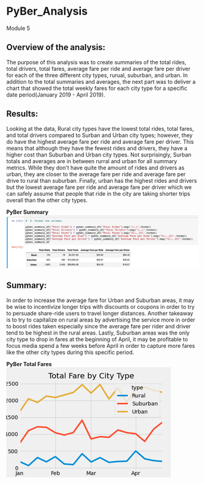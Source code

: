# PyBer_Analysis
Module 5 <br />
## Overview of the analysis:<br />

The purpose of this analysis was to create summaries of the total rides, total drivers, total fares, average fare per ride and average fare per driver for each of the three different city types, rurual, suburban, and urban. In addition to the total summaries and averages, the next part was to deliver a chart that showed the total weekly fares for each city type for a specific date period(January 2019 - April 2019). <br />


## Results:<br />

Looking at the data, Rural city types have the lowest total rides, total fares, and total drivers compared to Surban and Urban city types; however, they do have the highest average fare per ride and average fare per driver. This means that although they have the fewest rides and drivers, they have a higher cost than Suburban and Urban city types. Not surprisingly, Surban totals and averages are in between rurral and urban for all summary metrics. While they don't have quite the amount of rides and drivers as urban, they are closer to the average fare per ride and average fare per drive to rural than suburban. Finally, urban has the highest rides and drivers but the lowest average fare per ride and average fare per driver which we can safely assume that people that ride in the city are taking shorter trips overall than the other city types.  <br />

**PyBer Summary**
![image_name](PyBer_Challenge/Analysis/PyBer_Analysis_Summary.png)




## Summary:<br />

In order to increase the average fare for Urban and Suburban areas, it may be wise to incentivize longer trips with discounts or coupons in order to try to persuade share-ride users to travel longer distances. Another takeaway is to try to capitalize on rural areas by advertising the service more in order to boost rides taken especially since the average fare per rider and driver tend to be highest in the rural areas. Lastly, Suburban areas was the only city type to drop in fares at the beginning of April, it may be profitable to focus media spend a few weeks before April in order to capture more fares like the other city types during this specific period.<br />


**PyBer Total Fares**
![image_name](PyBer_Challenge/Analysis/Total_Fare_by_City_Type.png)

